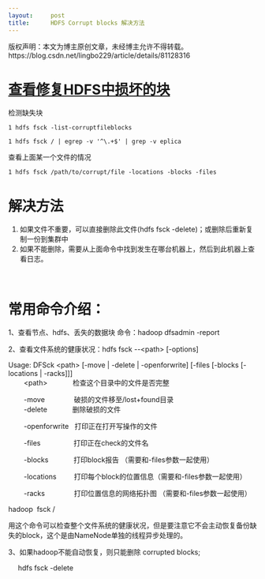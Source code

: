 ```yaml
---
layout:     post
title:      HDFS Corrupt blocks 解决方法
---
```

<div id="article_content" class="article_content clearfix csdn-tracking-statistics" data-pid="blog" data-mod="popu_307" data-dsm="post">
								<div class="article-copyright">
					版权声明：本文为博主原创文章，未经博主允许不得转载。					https://blog.csdn.net/lingbo229/article/details/81128316				</div>
								            <link rel="stylesheet" href="https://csdnimg.cn/release/phoenix/template/css/ck_htmledit_views-f76675cdea.css">
						<div class="htmledit_views" id="content_views">
                <h1><a href="http://www.cnblogs.com/admln/p/5822004.html" rel="nofollow" id="cb_post_title_url">查看修复HDFS中损坏的块</a></h1>

<p>检测缺失块</p>

<pre>
<code class="language-html hljs">1 hdfs fsck -list-corruptfileblocks</code></pre>

<pre>
<code class="language-html hljs">1 hdfs fsck / | egrep -v '^\.+$' | grep -v eplica</code></pre>

<p>查看上面某一个文件的情况</p>

<pre>
<code class="language-html hljs">1 hdfs fsck /path/to/corrupt/file -locations -blocks -files</code></pre>

<h1>解决方法</h1>

<ol><li>如果文件不重要，可以直接删除此文件(hdfs fsck -delete)；或删除后重新复制一份到集群中</li>
	<li>如果不能删除，需要从上面命令中找到发生在哪台机器上，然后到此机器上查看日志。</li>
</ol><p> </p>

<h1>常用命令介绍：</h1>

<p>1、查看节点、hdfs、丢失的数据块 命令：hadoop dfsadmin -report </p>

<p>2、查看文件系统的健康状况：hdfs fsck --&lt;path&gt; [-options]</p>

<p>Usage: DFSck &lt;path&gt; [-move | -delete | -openforwrite] [-files [-blocks [-locations | -racks]]]<br>
        &lt;path&gt;             检查这个目录中的文件是否完整</p>

<p>        -move               破损的文件移至/lost+found目录<br>
        -delete             删除破损的文件</p>

<p>        -openforwrite   打印正在打开写操作的文件</p>

<p>        -files                 打印正在check的文件名</p>

<p>        -blocks             打印block报告 （需要和-files参数一起使用）</p>

<p>        -locations         打印每个block的位置信息（需要和-files参数一起使用）</p>

<p>        -racks               打印位置信息的网络拓扑图 （需要和-files参数一起使用）</p>

<p>hadoop  fsck /</p>

<p>用这个命令可以检查整个文件系统的健康状况，但是要注意它不会主动恢复备份缺失的block，这个是由NameNode单独的线程异步处理的。</p>

<p>3、如果hadoop不能自动恢复，则只能删除 corrupted blocks;</p>

<p>     hdfs fsck -delete</p>            </div>
                </div>